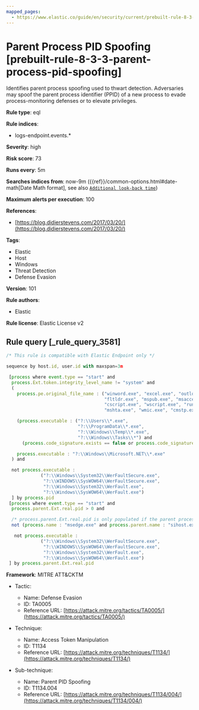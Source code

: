 ```yaml
---
mapped_pages:
  - https://www.elastic.co/guide/en/security/current/prebuilt-rule-8-3-3-parent-process-pid-spoofing.html
---
```


# Parent Process PID Spoofing [prebuilt-rule-8-3-3-parent-process-pid-spoofing]

Identifies parent process spoofing used to thwart detection. Adversaries may spoof the parent process identifier (PPID) of a new process to evade process-monitoring defenses or to elevate privileges.

**Rule type**: eql

**Rule indices**:

* logs-endpoint.events.*

**Severity**: high

**Risk score**: 73

**Runs every**: 5m

**Searches indices from**: now-9m ({{ref}}/common-options.html#date-math[Date Math format], see also [`Additional look-back time`](docs-content://solutions/security/detect-and-alert/create-detection-rule.md#rule-schedule))

**Maximum alerts per execution**: 100

**References**:

* [https://blog.didierstevens.com/2017/03/20/](https://blog.didierstevens.com/2017/03/20/)

**Tags**:

* Elastic
* Host
* Windows
* Threat Detection
* Defense Evasion

**Version**: 101

**Rule authors**:

* Elastic

**Rule license**: Elastic License v2

## Rule query [_rule_query_3581]

```js
/* This rule is compatible with Elastic Endpoint only */

sequence by host.id, user.id with maxspan=3m

 [process where event.type == "start" and
  process.Ext.token.integrity_level_name != "system" and
  (
    process.pe.original_file_name : ("winword.exe", "excel.exe", "outlook.exe", "powerpnt.exe", "eqnedt32.exe",
                                     "fltldr.exe", "mspub.exe", "msaccess.exe", "powershell.exe", "pwsh.exe",
                                     "cscript.exe", "wscript.exe", "rundll32.exe", "regsvr32.exe", "msbuild.exe",
                                     "mshta.exe", "wmic.exe", "cmstp.exe", "msxsl.exe") or

    (process.executable : ("?:\\Users\\*.exe",
                           "?:\\ProgramData\\*.exe",
                           "?:\\Windows\\Temp\\*.exe",
                           "?:\\Windows\\Tasks\\*") and
      (process.code_signature.exists == false or process.code_signature.status : "errorBadDigest")) or

    process.executable : "?:\\Windows\\Microsoft.NET\\*.exe"
  ) and

  not process.executable :
             ("?:\\Windows\\System32\\WerFaultSecure.exe",
              "?:\\WINDOWS\\SysWOW64\\WerFaultSecure.exe",
              "?:\\Windows\\System32\\WerFault.exe",
              "?:\\Windows\\SysWOW64\\WerFault.exe")
  ] by process.pid
 [process where event.type == "start" and
  process.parent.Ext.real.pid > 0 and

  /* process.parent.Ext.real.pid is only populated if the parent process pid doesn't match */
  not (process.name : "msedge.exe" and process.parent.name : "sihost.exe") and

   not process.executable :
             ("?:\\Windows\\System32\\WerFaultSecure.exe",
              "?:\\WINDOWS\\SysWOW64\\WerFaultSecure.exe",
              "?:\\Windows\\System32\\WerFault.exe",
              "?:\\Windows\\SysWOW64\\WerFault.exe")
 ] by process.parent.Ext.real.pid
```

**Framework**: MITRE ATT&CKTM

* Tactic:

    * Name: Defense Evasion
    * ID: TA0005
    * Reference URL: [https://attack.mitre.org/tactics/TA0005/](https://attack.mitre.org/tactics/TA0005/)

* Technique:

    * Name: Access Token Manipulation
    * ID: T1134
    * Reference URL: [https://attack.mitre.org/techniques/T1134/](https://attack.mitre.org/techniques/T1134/)

* Sub-technique:

    * Name: Parent PID Spoofing
    * ID: T1134.004
    * Reference URL: [https://attack.mitre.org/techniques/T1134/004/](https://attack.mitre.org/techniques/T1134/004/)



